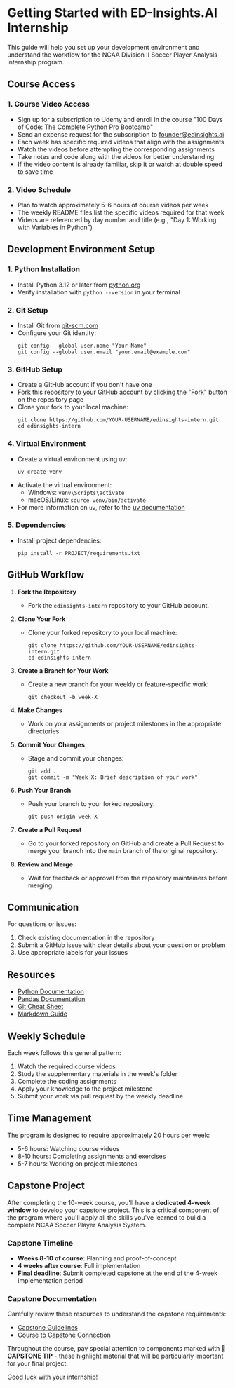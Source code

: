 # Getting Started with ED-Insights.AI Internship

This guide will help you set up your development environment and understand the workflow for the NCAA Division II Soccer Player Analysis internship program.

## Course Access

### 1. Course Video Access
- Sign up for a subscription to Udemy and enroll in the course "100 Days of Code: The Complete Python Pro Bootcamp"
- Send an expense request for the subscription to founder@edinsights.ai
- Each week has specific required videos that align with the assignments
- Watch the videos before attempting the corresponding assignments
- Take notes and code along with the videos for better understanding
- If the video content is already familiar, skip it or watch at double speed to save time

### 2. Video Schedule
- Plan to watch approximately 5-6 hours of course videos per week
- The weekly README files list the specific videos required for that week
- Videos are referenced by day number and title (e.g., "Day 1: Working with Variables in Python")

## Development Environment Setup

### 1. Python Installation
- Install Python 3.12 or later from [python.org](https://www.python.org/downloads/)
- Verify installation with `python --version` in your terminal

### 2. Git Setup
- Install Git from [git-scm.com](https://git-scm.com/downloads)
- Configure your Git identity:
  ```
  git config --global user.name "Your Name"
  git config --global user.email "your.email@example.com"
  ```

### 3. GitHub Setup
- Create a GitHub account if you don't have one
- Fork this repository to your GitHub account by clicking the "Fork" button on the repository page
- Clone your fork to your local machine:
  ```
  git clone https://github.com/YOUR-USERNAME/edinsights-intern.git
  cd edinsights-intern
  ```

### 4. Virtual Environment
- Create a virtual environment using `uv`:
  ```
  uv create venv
  ```
- Activate the virtual environment:
  - Windows: `venv\Scripts\activate`
  - macOS/Linux: `source venv/bin/activate`
- For more information on `uv`, refer to the [uv documentation](https://example.com/uv-docs)

### 5. Dependencies
- Install project dependencies:
  ```
  pip install -r PROJECT/requirements.txt
  ```

## GitHub Workflow

1. **Fork the Repository**
   - Fork the `edinsights-intern` repository to your GitHub account.

2. **Clone Your Fork**
   - Clone your forked repository to your local machine:
     ```
     git clone https://github.com/YOUR-USERNAME/edinsights-intern.git
     cd edinsights-intern
     ```

3. **Create a Branch for Your Work**
   - Create a new branch for your weekly or feature-specific work:
     ```
     git checkout -b week-X
     ```

4. **Make Changes**
   - Work on your assignments or project milestones in the appropriate directories.

5. **Commit Your Changes**
   - Stage and commit your changes:
     ```
     git add .
     git commit -m "Week X: Brief description of your work"
     ```

6. **Push Your Branch**
   - Push your branch to your forked repository:
     ```
     git push origin week-X
     ```

7. **Create a Pull Request**
   - Go to your forked repository on GitHub and create a Pull Request to merge your branch into the `main` branch of the original repository.

8. **Review and Merge**
   - Wait for feedback or approval from the repository maintainers before merging.

## Communication

For questions or issues:
1. Check existing documentation in the repository
2. Submit a GitHub issue with clear details about your question or problem
3. Use appropriate labels for your issues

## Resources

- [Python Documentation](https://docs.python.org/3/)
- [Pandas Documentation](https://pandas.pydata.org/docs/)
- [Git Cheat Sheet](https://education.github.com/git-cheat-sheet-education.pdf)
- [Markdown Guide](https://www.markdownguide.org/basic-syntax/)

## Weekly Schedule

Each week follows this general pattern:
1. Watch the required course videos
2. Study the supplementary materials in the week's folder
3. Complete the coding assignments
4. Apply your knowledge to the project milestone
5. Submit your work via pull request by the weekly deadline

## Time Management

The program is designed to require approximately 20 hours per week:
- 5-6 hours: Watching course videos
- 8-10 hours: Completing assignments and exercises
- 5-7 hours: Working on project milestones

## Capstone Project

After completing the 10-week course, you'll have a **dedicated 4-week window** to develop your capstone project. This is a critical component of the program where you'll apply all the skills you've learned to build a complete NCAA Soccer Player Analysis System.

### Capstone Timeline
- **Weeks 8-10 of course**: Planning and proof-of-concept
- **4 weeks after course**: Full implementation 
- **Final deadline**: Submit completed capstone at the end of the 4-week implementation period

### Capstone Documentation
Carefully review these resources to understand the capstone requirements:
- [Capstone Guidelines](PROJECT/docs/capstone_guidelines.md)
- [Course to Capstone Connection](PROJECT/docs/course_to_capstone.md)

Throughout the course, pay special attention to components marked with 🌟 **CAPSTONE TIP** - these highlight material that will be particularly important for your final project.

Good luck with your internship!